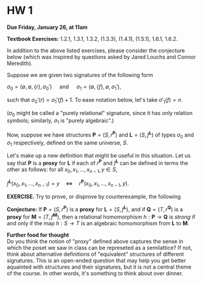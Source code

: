 # HW 1

**Due Friday, January 26, at 11am**

**Textbook Exercises:** 1.2.1, 1.3.1, 1.3.2, (1.3.3), (1.4.1),
(1.5.1), 1.6.1, 1.6.2.

In addition to the above listed exercises, please consider the conjecture 
below (which was inspired by questions asked by Jared Louchs and Connor Meredith).

Suppose we are given two signatures of the following form

$\sigma_0 = (\emptyset, \emptyset, \{r\}, \sigma_0') \quad \text{ and }
\quad  \sigma_1 = (\emptyset, \{f\}, \emptyset, \sigma_1')$,

such that $\sigma_0'(r) = \sigma_1'(f)+1$. To ease notation below, let's 
take $\sigma'_1(f) = n$.

($\sigma_0$ might be called a "purely relational" signature, since it has only 
relation symbols; similarly, $\sigma_1$ is "purely algebraic".)

Now, suppose we have structures $\mathbf{P} = (S, r^{\mathbf{P}})$ 
and $\mathbf{L} = (S, f^{\mathbf{L}})$ of types 
$\sigma_0$ and $\sigma_1$ respectively, defined on the same universe, $S$. 
 
Let's make up a new definition that might be useful in this situation.
Let us say that $\mathbf{P}$ is a **proxy** for $\mathbf{L}$
if each of $r^{\mathbf{P}}$ and $f^{\mathbf{L}}$ can be defined in terms the other
as follows: for all $x_0, x_1, \dots, x_{n-1}, y \in S$, 

$f^{\mathbf{L}}(x_0, x_1, \dots, x_{n-1}) = y \quad \Leftrightarrow 
\quad r^{\mathbf{P}}(x_0, x_1, \dots, x_{n-1}, y).$

**EXERCISE.**
Try to prove, or disprove by counterexample, the following 

**Conjecture:** 
If $\mathbf{P} = (S, r^{\mathbf{P}})$ is a **proxy** for $\mathbf{L} = (S, f^{\mathbf{L}})$,
and if $\mathbf{Q} = (T, r^{\mathbf{Q}})$ is a **proxy** for $\mathbf{M} = (T, f^{\mathbf{M}})$,
then a relational homomorphism $h: \mathbf{P} \to \mathbf{Q}$ is *strong* if and only if the 
map $h: S \to T$ is an algebraic homomorphism from $\mathbf{L}$ to $\mathbf{M}$.

**Further food for thought**  
Do you think the notion of "proxy" defined above captures the sense in which the poset we saw in class can be represeted as a semilattice?  If not, think about alternative definitions of "equivalent" structures of different signatures.  This is an open-ended question that may help you get better aquainted with structures and their signatures, but it is not a central theme of the course.  In other words, it's something to think about over dinner.
